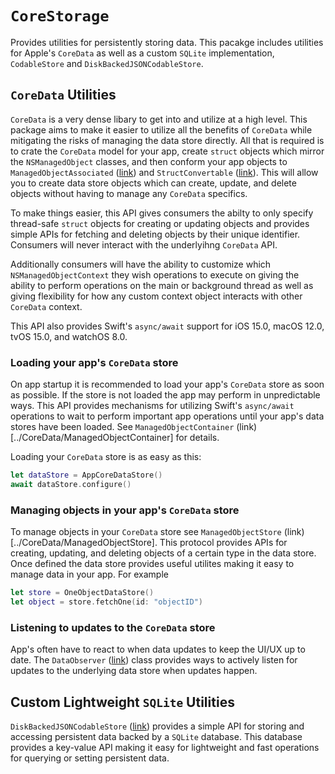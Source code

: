 # ``CoreStorage``

Provides utilities for persistently storing data. This pacakge includes utilities for Apple's
`CoreData` as well as a custom `SQLite` implementation, ``CodableStore`` and
``DiskBackedJSONCodableStore``.

## `CoreData` Utilities

`CoreData` is a very dense libary to get into and utilize at a high level. This package aims to
make it easier to utilize all the benefits of `CoreData` while mitigating the risks of managing
the data store directly. All that is required is to crate the `CoreData` model for your app,
create `struct` objects which mirror the `NSManagedObject` classes, and then conform your app
objects to ``ManagedObjectAssociated`` ([link](../CoreData/Types)) and ``StructConvertable`` ([link](../CoreData/Types)). This will allow you to create
data store objects which can create, update, and delete objects without having to manage any
`CoreData` specifics.

To make things easier, this API gives consumers the abilty to only specify thread-safe `struct`
objects for creating or updating objects and provides simple APIs for fetching and deleting
objects by their unique identifier. Consumers will never interact with the underlyihng `CoreData`
API.

Additionally consumers will have the ability to customize which `NSManagedObjectContext` they
wish operations to execute on giving the ability to perform operations on the main or background
thread as well as giving flexibility for how any custom context object interacts with other
`CoreData` context.

This API also provides Swift's `async/await` support for iOS 15.0, macOS 12.0, tvOS 15.0,
and watchOS 8.0.

### Loading your app's `CoreData` store

On app startup it is recommended to load your app's `CoreData` store as soon as possible. If the
store is not loaded the app may perform in unpredictable ways. This API provides mechanisms for
utilizing Swift's `async/await` operations to wait to perform important app operations until your
app's data stores have been loaded. See ``ManagedObjectContainer`` (link)[../CoreData/ManagedObjectContainer] for details.

Loading your `CoreData` store is as easy as this:
```swift
let dataStore = AppCoreDataStore()
await dataStore.configure() 
```

### Managing objects in your app's `CoreData` store

To manage objects in your `CoreData` store see ``ManagedObjectStore`` (link)[../CoreData/ManagedObjectStore]. This protocol provides APIs
for creating, updating, and deleting objects of a certain type in the data store. Once defined
the data store provides useful utilites making it easy to manage data in your app. For example
```swift
let store = OneObjectDataStore()
let object = store.fetchOne(id: "objectID")
```

### Listening to updates to the `CoreData` store

App's often have to react to when data updates to keep the UI/UX up to date. The ``DataObserver``
([link](../CoreData/DataObserver)) class provides ways to actively listen for updates to the
underlying data store when updates happen.

## Custom Lightweight `SQLite` Utilities

``DiskBackedJSONCodableStore`` ([link](../CodableStore/DiskBackedJSONCodableStore)) provides a
simple API for storing and accessing persistent data backed by a `SQLite` database. This database
provides a key-value API making it easy for lightweight and fast operations for querying or
setting persistent data. 
